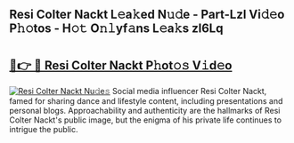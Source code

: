 ## Resi Colter Nackt L𝚎a𝚔ed N𝚞𝚍e - Part-Lzl Vi𝚍𝚎o P𝚑𝚘tos - H𝚘𝚝 O𝚗𝚕yf𝚊ns L𝚎a𝚔s zl6Lq

# <h2><a href="http://kfb75t.oniu.top/?m=Resi+Colter+Nackt">🔗👉 🔴 Resi Colter Nackt P𝚑ot𝚘𝚜 V𝚒d𝚎o</a></h2>

[![Resi Colter Nackt Nu𝚍e𝚜](https://i.imgur.com/0qMVB7G.gif)](http://kfb75t.oniu.top/?m=Resi+Colter+Nackt)
Social media influencer Resi Colter Nackt, famed for sharing dance and lifestyle content, including presentations and personal blogs. Approachability and authenticity are the hallmarks of Resi Colter Nackt's public image, but the enigma of his private life continues to intrigue the public.  
